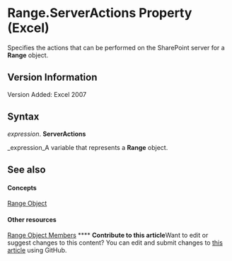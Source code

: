 
# Range.ServerActions Property (Excel)

Specifies the actions that can be performed on the SharePoint server for a  **Range** object.


## Version Information

Version Added: Excel 2007 


## Syntax

 _expression_. **ServerActions**

 _expression_A variable that represents a  **Range** object.


## See also


#### Concepts


 [Range Object](b8207778-0dcc-4570-1234-f130532cc8cd.md)
#### Other resources


 [Range Object Members](4336bf81-1e63-7e44-1792-baf366a027a7.md)
****   **Contribute to this article**Want to edit or suggest changes to this content? You can edit and submit changes to  [this article](https://github.com/jhershey00/VBA_Excel_Test/OpenXMLCon/articles/dffb9535-3b82-c134-82b0-b87d8bc258ec.md) using GitHub.

